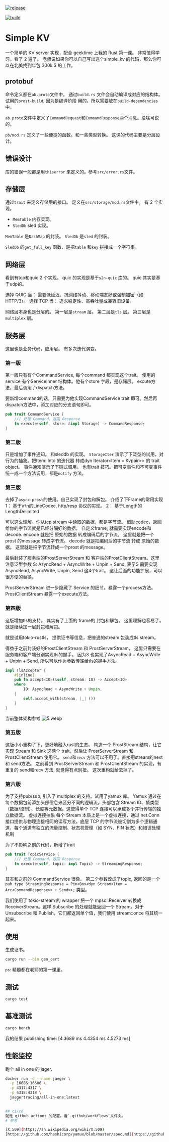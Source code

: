 [![release](https://github.com/tyrchen/simple-kv/actions/workflows/release.yml/badge.svg)](https://github.com/tyrchen/simple-kv/actions/workflows/release.yml)

[![build](https://github.com/tyrchen/simple-kv/actions/workflows/build.yml/badge.svg?branch=master)](https://github.com/tyrchen/simple-kv/actions/workflows/build.yml)

# Simple KV

一个简单的 KV server 实现，配合 geektime 上我的 Rust 第一课。
非常值得学习。看了 2 遍了。
老师说如果你可以自己写出这个simple_kv 的代码，那么你可以在北美找到年包 300k $ 的工作。
## protobuf
命令定义都在`ab.proto`文件中。
通过`build.rs` 文件会自动编译成对应的结构体。 试用的`prost-build`, 因为是编译阶段 用的。所以需要放在`build-dependencies`中。

`ab.proto`文件中定义了`CommandRequest`和`CommandResponse`两个消息。没啥可说的。

`pb/mod.rs` 定义了一些便捷的函数。和一些类型转换。
这课的代码主要是分层设计。
## 错误设计
库的错误一般都是用`thiserror` 来定义的。参考`src/error.rs`文件。

## 存储层
通过`trait` 来定义存储层的接口。
定义在`src/storage/mod.rs`文件中。
有 2 个实现。
- `MemTable` 内存实现。
- `SledDb` sled 实现。

`MemTable` 是`DashMap` 的封装。
`SledDb` 是`sled` 的封装。

`SledDb` 的`get_full_key` 函数，是把`table` 和`key` 拼接成一个字符串。


## 网络层

看到有tcp和quic 2 个实现。
quic 的实现是基于`s2n-quic` 库的。
quic 其实是基于udp的。

选择 QUIC 当：
需要低延迟、抗网络抖动、移动端友好或强制加密（如 HTTP/3）。
​选择 TCP 当：
追求稳定性、高吞吐量或兼容旧设备。

网络层本身也是分层的。
第一层是`stream` 层。
第二层是`tls` 层。
第三层是`multiplex` 层。





## 服务层

这里也是业务代码，应用层。
有多次迭代演变。

### 第一版

第一版只有有个CommandService, 每个command 都实现这个trait。
使用的service 有个ServiceInner 结构体。他有个store 字段，是存储层。
excute方法，最后调用了dispatch方法。

要新增command的话，只需要为他实现CommandService trait 即可。然后再dispatch方法中，添加对应的分支语句即可。 

```rust
pub trait CommandService {
    /// 处理 Command，返回 Response
    fn execute(self, store: &impl Storage) -> CommandResponse;
}
```

### 第二版

只是增加了事件通知。 和sleddb 的实现。
`StorageIter` 演示了下泛型的试用，对行为的抽象。把Item: Into<Kvpair> 的迭代器 转成dyn Iterator<Item = Kvpair>> 的 trait object。
事件通知演示了下链式调用。
也有trait 技巧。把可变事件和不可变事件 统一成一个方法调用，都是`notify` 方法。

### 第三版

去掉了`async-prost`的使用。自己实现了封包和解包。
介绍了下Frame的常用实现
1： 基于\r\n的LineCodec, http/resp 协议的实现。
2： 基于Length的LengthDelimited

可以这么理解。你从tcp stream 中读取的数据，都是字节流。 借助codec，返回给你的字节流就是已经分隔好的数据。
自定义frame, 就需要实现encode和 decode.
encode 就是把 原始的数据 转成编码后的字节流。 这里就是把一个prost 的message 转成字节流。
decode 就是把编码后的字节流 转成 原始的数据。 这里就是把字节流转成一个prost 的message。

最后封装了服务端的ProstServerStream 和 客户端的ProstClientStream。这里注意泛型参数  S: AsyncRead + AsyncWrite + Unpin + Send, 表示S 需要实现AsyncRead, AsyncWrite, Unpin, Send 这4个trait。
 这让后面的功能扩展，可以很方便的替换。

ProstServerStream 进一步隐藏了 Service 的细节。暴露一个process方法。
ProstClientStream 暴露一个execute方法。

### 第四版

这版增加tls的支持。
其实有了上面的 frame的 封包和解包。
这里理解也容易了。就是继续加一层封包和解包。

就是试用tokio-rustls， 提供证书等信息，把普通的stream 包装成tls stream。

得益于之前封装好的ProstClientStream 和 ProstServerStream， 这里只需要在服务端和客户端分别实现tls的握手。
因为S 也实现了AsyncRead + AsyncWrite + Unpin + Send, 所以可以作为参数传递给tls的握手方法。

```rust
impl TlsAcceptor {
    #[inline]
    pub fn accept<IO>(&self, stream: IO) -> Accept<IO>
    where
        IO: AsyncRead + AsyncWrite + Unpin,
    {
        self.accept_with(stream, |_| ())
    }
}
```

当前整体架构参考 ![5.webp](./fixtures/5.webp)


### 第五版

这版小小重构了下，更好地融入rust的生态。
构造一个 ProstStream 结构，让它实现 Stream 和 Sink 这两个 trait，然后让 ProstServerStream 和 ProstClientStream 使用它。
`send`和`recv` 方法可以不用了。直接用stream的next和 send方法。
之前看到 ProstServerStream 和 ProstClientStream 的实现，有重复的 send和recv 方法, 就觉得有点别扭。
这次重构就给去掉了。 

### 第六版

为了支持pub/sub, 引入了 multiplex 的支持。试用了yamux 库。
Yamux 通过在每个数据包前添加头部信息来区分不同的逻辑流。头部包含 Stream ID、帧类型（数据/控制）、长度等元数据。这使得单个 TCP 连接可以承载多个并行传输的独立数据流。
​虚拟连接抽象​
每个 Stream 本质上是一个虚拟连接，通过 net.Conn 接口提供与物理连接相同的读写方法。底层 TCP 的字节流被切割为多个逻辑通道，每个通道有独立的流量控制、状态机管理（如 SYN、FIN 状态）和错误处理机制

为了不影响之前的代码，新增了trait
```rust
pub trait TopicService {
    /// 处理 Command，返回 Response
    fn execute(self, topic: impl Topic) -> StreamingResponse;
}
```
其实和之前的 CommandService 很像。 第二个参数改成了topic, 返回的是一个`pub type StreamingResponse = Pin<Box<dyn Stream<Item = Arc<CommandResponse>> + Send>>;` 类型。 

我们使用了 tokio-stream 的 wrapper 把一个 mpsc::Receiver 转换成 ReceiverStream。这样 Subscribe 的处理就能返回一个 Stream。对于 Unsubscribe 和 Publish，它们都返回单个值，我们使用 stream::once 将其统一起来。


## 使用

生成证书。
```bash
cargo run --bin gen_cert
```

`ps`: 精髓都在老师的第一课里。

## 测试

```bash
cargo test
```

## 基准测试

```bash
cargo bench
```

我的结果
publishing              time:   [4.3689 ms 4.4354 ms 4.5273 ms]

## 性能监控
跑个 all in one 的 jager.

```sh
docker run -d --name jaeger \
  -p 16686:16686 \
  -p 4317:4317 \
  -p 4318:4318 \
  jaegertracing/all-in-one:latest
	```

## ci/cd
就是 github actions 的配置。看`.github/workflows`文件夹。
# 参考

[X.509](https://zh.wikipedia.org/wiki/X.509)
[https://github.com/hashicorp/yamux/blob/master/spec.md](https://github.com/hashicorp/yamux/blob/master/spec.md)
